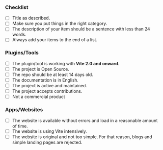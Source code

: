 ### Checklist

- [ ] Title as described.
- [ ] Make sure you put things in the right category.
- [ ] The description of your item should be a sentence with less than 24 words.
- [ ] Always add your items to the end of a list.

### Plugins/Tools

<!-- Ignore if you are not contributing to Plugins/Tools -->

- [ ] The plugin/tool is working with **Vite 2.0 and onward**.
- [ ] The project is Open Source.
- [ ] The repo should be at least 14 days old.
- [ ] The documentation is in English.
- [ ] The project is active and maintained.
- [ ] The project accepts contributions.
- [ ] Not a commercial product

### Apps/Websites

<!-- Ignore if you are not contributing to Apps/Websites -->

- [ ] The website is available without errors and load in a reasonable amount of time.
- [ ] The website is using Vite intensively.
- [ ] The website is original and not too simple. For that reason, blogs and simple landing pages are rejected.
